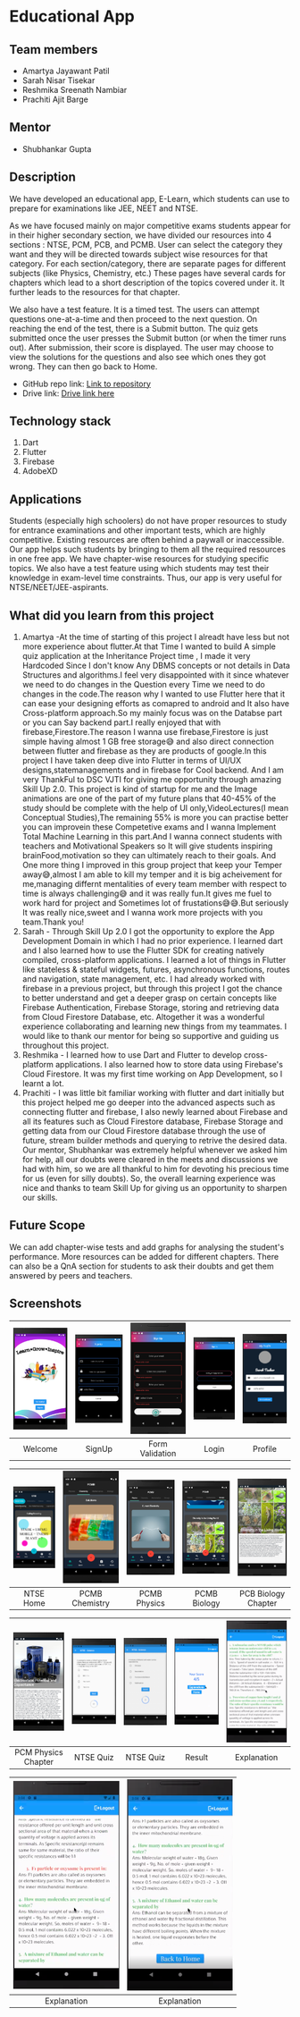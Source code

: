 # Educational App

## Team members
* Amartya Jayawant Patil
* Sarah Nisar Tisekar
* Reshmika Sreenath Nambiar
* Prachiti Ajit Barge

## Mentor
* Shubhankar Gupta

## Description
We have developed an educational app, E-Learn, which students can use to prepare for examinations like JEE, NEET and NTSE.

As we have focused mainly on major competitive exams students appear for in their higher secondary section, we have divided our resources into 4 sections : NTSE, PCM, PCB, and PCMB.
User can select the category they want and they will be directed towards subject wise resources for that category.
For each section/category, there are separate pages for different subjects (like Physics, Chemistry, etc.)
These pages have several cards for chapters which lead to a short description of the topics covered under it. It further leads to the resources for that chapter.

We also have a test feature. It is a timed test. The users can attempt questions one-at-a-time and then proceed to the next question. On reaching the end of the test, there is a Submit button. The quiz gets submitted once the user presses the Submit button (or when the timer runs out). After submission, their score is displayed. The user may choose to view the solutions for the questions and also see which ones they got wrong. They can then go back to Home.

* GitHub repo link: [Link to repository](https://github.com/PatilAmartyaJ/educational_app)
* Drive link: [Drive link here](https://drive.google.com/drive/folders/1_F81oXIbhhaCq7JZFhHI7F1Gcl24r_gR?usp=sharing)

## Technology stack
1. Dart
2. Flutter
3. Firebase
4. AdobeXD

## Applications
Students (especially high schoolers) do not have proper resources to study for entrance examinations and other important tests, which are highly competitive. Existing resources are often behind a paywall or inaccessible. Our app helps such students by bringing to them all the required resources in one free app. We have chapter-wise resources for studying specific topics. We also have a test feature using which students may test their knowledge in exam-level time constraints. Thus, our app is very useful for NTSE/NEET/JEE-aspirants.

## What did you learn from this project
1. Amartya -At the time of starting  of this project I alreadt have less but not more experience about flutter.At that Time I wanted to build A simple quiz application at the Inheritance Project time , I made it very Hardcoded Since I don't know Any DBMS concepts or not details in Data Structures and algorithms.I feel very disappointed with it since whatever we need to do changes in the Question every Time we need to do changes in the code.The reason why I wanted to use Flutter here that it can ease your designing efforts as comapred to android and It also have Cross-platform approach.So my mainly focus was on the Databse part or you can Say backend part.I really enjoyed that with firebase,Firestore.The reason I wanna use firebase,Firestore is just simple having almost 1 GB free storage😅 and also direct connection between flutter and firebase as they are products of google.In this project I have taken deep dive into Flutter in terms of UI/UX designs,statemanagements and in firebase for Cool backend. And I am very ThankFul to DSC VJTI for giving me opportunity through amazing Skill Up 2.0.
This project is kind of startup for me and the Image animations are one of the part of my future plans that 40-45% of the study should be complete with the help of UI only,VideoLectures(I mean Conceptual Studies),The remaining 55% is more you can practise better you can improvein these Competetive exams  and I wanna Implement Total
Machine Learning in this part.And I wanna connect students with teachers and Motivational Speakers so It will give students inspiring brainFood,motivation so they can
ultimately reach to their goals.
And One more thing I improved in this group project that keep your Temper away😅,almost I am able to kill my temper and it is big acheivement for me,managing differnt
mentalities of every team member with respect to time is always challenging😅 and it was really fun.It gives me fuel to work hard for project and Sometimes lot of
frustations😅😅.But seriously It was really nice,sweet and I wanna work more projects with you team.Thank you!
2. Sarah - Through Skill Up 2.0 I got the opportunity to explore the App Development Domain in which I had no prior experience. I learned dart and I also learned how to use the Flutter SDK for creating natively compiled, cross-platform applications. I learned a lot of things in Flutter like stateless & stateful widgets, futures, asynchronous functions, routes and navigation, state management, etc. I had already worked with firebase in a previous project, but through this project I got the chance to better understand and get a deeper grasp on certain concepts like Firebase Authentication,  Firebase Storage, storing and retrieving data from Cloud Firestore Database, etc. Altogether it was a wonderful experience collaborating and learning new things from my teammates. I would like to thank our mentor for being so supportive and guiding us throughout this project.
3. Reshmika - I learned how to use Dart and Flutter to develop cross-platform applications. I also learned how to store data using Firebase's Cloud Firestore. It was my first time working on App Development, so I learnt a lot.
4. Prachiti - I was little bit familiar working with flutter and dart initially but this project helped me go deeper into the advanced aspects such as connecting flutter and firebase, I also newly learned about Firebase and all its features such as Cloud Firestore database, Firebase Storage and getting data from our Cloud Firestore database through the use of future, stream builder methods and querying to retrive the desired data.
Our mentor, Shubhankar was extremely helpful whenever we asked him for help, all our doubts were cleared in the meets and discussions we had with him, so we are all thankful to him for devoting his precious time for us (even for silly doubts). So, the overall learning experience was nice and thanks to team Skill Up for giving us an opportunity to sharpen our skills.

## Future Scope
We can add chapter-wise tests and add graphs for analysing the student's performance. More resources can be added for different chapters. There can also be a QnA section for students to ask their doubts and get them answered by peers and teachers.

## Screenshots
| ![](Screenshots/Welcome.png) | ![](Screenshots/SignUp.png) | ![](Screenshots/FormValidation.png) | ![](Screenshots/Login.png) | ![](Screenshots/Profile.png) |
| :-------------: | :-------------:  | :-------------:  | :-------------:  | :-------------:  |
|     Welcome     |    SignUp   |    Form Validation     |     Login       |     Profile     |


| ![](Screenshots/NTSE_home.png) | ![](Screenshots/PCMB_Chemistry.png) | ![](Screenshots/PCMB_Physics.png) | ![](Screenshots/PCMB_biology.png) | ![](Screenshots/PCMB_biologyChapter.png) |
| :-------------: | :-------------:  | :-------------:  | :-------------:  | :-------------:  |
|     NTSE Home   |    PCMB Chemistry    |    PCMB Physics     |     PCMB Biology      |     PCB Biology Chapter     |


| ![](Screenshots/PCM_physicsChapter.png) | ![](Screenshots/NTSE_quiz.png)| ![](Screenshots/quiz.png)       | ![](Screenshots/Result.png)  | ![](Screenshots/Explanation.png)|
| :-------------:  | :-------------: | :-------------:       | :-------------:  | :-------------: |
|  PCM Physics Chapter    |    NTSE Quiz       |  NTSE Quiz    | Result   | Explanation  |

| ![](Screenshots/Explanation1.png) | ![](Screenshots/Explanation3.png) |  
| :-------------: | :-------------:  | 
|     Explanation    |   Explanation    |      

